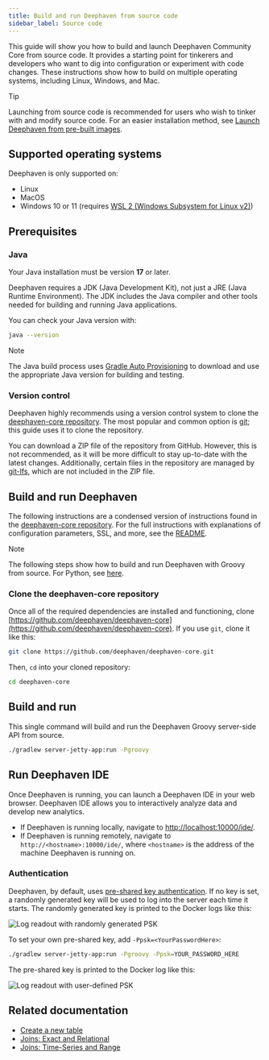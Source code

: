 ```yaml
---
title: Build and run Deephaven from source code
sidebar_label: Source code
---
```


This guide will show you how to build and launch Deephaven Community Core from source code.
It provides a starting point for tinkerers and developers who want to dig into configuration or
experiment with code changes. These instructions show how to build on multiple operating
systems, including Linux, Windows, and Mac.

> [!TIP]
> Launching from source code is recommended for users who wish to tinker with and modify source code. For an easier installation method, see [Launch Deephaven from pre-built images](../tutorials/docker-install.md).

## Supported operating systems

Deephaven is only supported on:

- Linux
- MacOS
- Windows 10 or 11 (requires [WSL 2 (Windows Subsystem for Linux v2)](https://learn.microsoft.com/en-us/windows/wsl/install))

## Prerequisites

### Java

Your Java installation must be version **17** or later.

Deephaven requires a JDK (Java Development Kit), not just a JRE (Java Runtime Environment). The JDK includes the Java compiler and other tools needed for building and running Java applications.

You can check your Java version with:

```bash
java --version
```

> [!NOTE]
> The Java build process uses [Gradle Auto Provisioning](https://docs.gradle.org/current/userguide/toolchains.html#sec:provisioning) to download and use the appropriate Java version for building and testing.

### Version control

Deephaven highly recommends using a version control system to clone the [deephaven-core repository](https://github.com/deephaven/deephaven-core). The most popular and common option is [git](https://git-scm.com/); this guide uses it to clone the repository.

You can download a ZIP file of the repository from GitHub. However, this is not recommended, as it will be more difficult to stay up-to-date with the latest changes. Additionally, certain files in the repository are managed by [git-lfs](https://git-lfs.com/), which are not included in the ZIP file.

## Build and run Deephaven

The following instructions are a condensed version of instructions found in the [deephaven-core repository](https://github.com/deephaven/deephaven-core). For the full instructions with explanations of configuration parameters, SSL, and more, see the [README](https://github.com/deephaven/deephaven-core/blob/main/server/jetty-app/README.md).

> [!NOTE]
> The following steps show how to build and run Deephaven with Groovy from source. For Python, see [here](/core/docs/getting-started/launch-build/).

### Clone the deephaven-core repository

Once all of the required dependencies are installed and functioning, clone [https://github.com/deephaven/deephaven-core](https://github.com/deephaven/deephaven-core). If you use `git`, clone it like this:

```bash
git clone https://github.com/deephaven/deephaven-core.git
```

Then, `cd` into your cloned repository:

```bash
cd deephaven-core
```

## Build and run

This single command will build and run the Deephaven Groovy server-side API from source.

```bash
./gradlew server-jetty-app:run -Pgroovy
```

## Run Deephaven IDE

Once Deephaven is running, you can launch a Deephaven IDE in your web browser. Deephaven IDE allows you to interactively analyze data and develop new analytics.

- If Deephaven is running locally, navigate to [http://localhost:10000/ide/](http://localhost:10000/ide/).
- If Deephaven is running remotely, navigate to `http://<hostname>:10000/ide/`, where `<hostname>` is the address of the machine Deephaven is running on.

### Authentication

Deephaven, by default, uses [pre-shared key authentication](../how-to-guides/authentication/auth-psk.md). If no key is set, a randomly generated key will be used to log into the server each time it starts. The randomly generated key is printed to the Docker logs like this:

![Log readout with randomly generated PSK](../assets/tutorials/default-psk.png)

To set your own pre-shared key, add `-Ppsk=<YourPasswordHere>`:

```bash
./gradlew server-jetty-app:run -Pgroovy -Ppsk=YOUR_PASSWORD_HERE
```

The pre-shared key is printed to the Docker log like this:

![Log readout with user-defined PSK](../assets/how-to/custom-psk2.png)

## Related documentation

- [Create a new table](../how-to-guides/new-and-empty-table.md#newtable)
- [Joins: Exact and Relational](../how-to-guides/joins-exact-relational.md)
- [Joins: Time-Series and Range](../how-to-guides/joins-timeseries-range.md)

